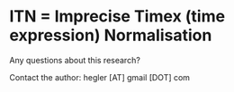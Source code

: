 # ITN = Imprecise Timex (time expression) Normalisation

Any questions about this research? 

Contact the author: hegler [AT] gmail [DOT] com


